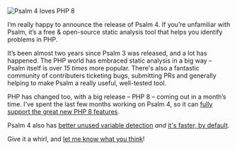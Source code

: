 <!--
  title: Announcing Psalm 4
  date: 2020-10-21 07:01:00
  author: Matt Brown
  author_link: https://twitter.com/mattbrowndev
-->

![Psalm 4 loves PHP 8](https://psalm.dev/assets/images/psalm4heartphp8.png)

I’m really happy to announce the release of Psalm 4. If you’re unfamiliar with Psalm, it’s a free & open-source static analysis tool that helps you identify problems in PHP.

It’s been almost two years since Psalm 3 was released, and a lot has happened. The PHP world has embraced static analysis in a big way – Psalm itself is over *15 times* more popular. There's also a fantastic community of contributers ticketing bugs, submitting PRs and generally helping to make Psalm a really useful, well-tested tool.

PHP has changed too, with a big release – PHP 8 – coming out in a month’s time. I’ve spent the last few months working on Psalm 4, so it can [fully support the great new PHP 8 features](/articles/php-8-support).

Psalm 4 also has [better unused variable detection](/articles/better-unused-variable-detection) _and_ [it's faster, by default](/articles/whats-the-difference).

Give it a whirl, and [let me know what you think](https://twitter.com/psalmphp)!
